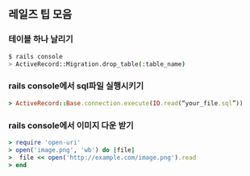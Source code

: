 ## 레일즈 팁 모음

### 테이블 하나 날리기

```bash
$ rails console
> ActiveRecord::Migration.drop_table(:table_name)
```

### rails console에서 sql파일 실행시키기

```ruby
> ActiveRecord::Base.connection.execute(IO.read(“your_file.sql”))
```

### rails console에서 이미지 다운 받기

```ruby
> require 'open-uri'
> open('image.png', 'wb') do |file|
>  file << open('http://example.com/image.png').read
> end
```